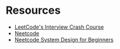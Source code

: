 # Resources

- [LeetCode's Interview Crash Course](https://leetcode.com/explore/interview/card/leetcodes-interview-crash-course-data-structures-and-algorithms/)
- [Neetcode](https://neetcode.io)
- [Neetcode System Design for Beginners](https://neetcode.io/courses/system-design-for-beginners)
